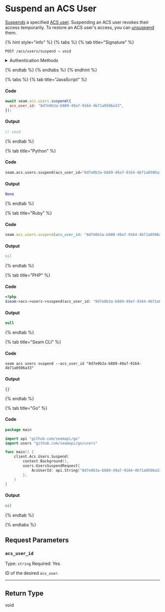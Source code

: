 # Suspend an ACS User

[Suspends](https://docs.seam.co/latest/capability-guides/access-systems/user-management/suspending-and-unsuspending-users#suspend-an-acs-user) a specified [ACS user](https://docs.seam.co/latest/capability-guides/access-systems/user-management). Suspending an ACS user revokes their access temporarily. To restore an ACS user's access, you can [unsuspend](https://docs.seam.co/latest/api/acs/users/unsuspend) them.

{% hint style="info" %}
{% tabs %}
{% tab title="Signature" %}
```
POST /acs/users/suspend ⇒ void
```

<details>

<summary>Authentication Methods</summary>

- API key
- Personal access token
  <br>Must also include the `seam-workspace` header in the request.
</details>

{% endtab %}
{% endtabs %}
{% endhint %}

{% tabs %}
{% tab title="JavaScript" %}
#### Code

```javascript
await seam.acs.users.suspend({
  acs_user_id: "8d7e0b3a-b889-49a7-9164-4b71a0506a33",
});
```

#### Output

```javascript
// void
```
{% endtab %}

{% tab title="Python" %}
#### Code

```python
seam.acs.users.suspend(acs_user_id="8d7e0b3a-b889-49a7-9164-4b71a0506a33")
```

#### Output

```python
None
```
{% endtab %}

{% tab title="Ruby" %}
#### Code

```ruby
seam.acs.users.suspend(acs_user_id: "8d7e0b3a-b889-49a7-9164-4b71a0506a33")
```

#### Output

```ruby
nil
```
{% endtab %}

{% tab title="PHP" %}
#### Code

```php
<?php
$seam->acs->users->suspend(acs_user_id: "8d7e0b3a-b889-49a7-9164-4b71a0506a33");
```

#### Output

```php
null
```
{% endtab %}

{% tab title="Seam CLI" %}
#### Code

```seam_cli
seam acs users suspend --acs_user_id "8d7e0b3a-b889-49a7-9164-4b71a0506a33"
```

#### Output

```seam_cli
{}
```
{% endtab %}

{% tab title="Go" %}
#### Code

```go
package main

import api "github.com/seamapi/go"
import users "github.com/seamapi/go/users"

func main() {
	client.Acs.Users.Suspend(
		context.Background(),
		users.UsersSuspendRequest{
			AcsUserId: api.String("8d7e0b3a-b889-49a7-9164-4b71a0506a33"),
		},
	)
}
```

#### Output

```go
nil
```
{% endtab %}

{% endtabs %}


## Request Parameters

### `acs_user_id`

Type: `string`
Required: Yes

ID of the desired `acs_user`.

---


## Return Type

void
